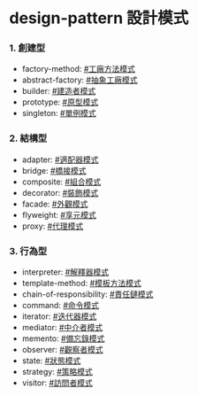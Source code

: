 # design-pattern 設計模式

### 1. 創建型

- factory-method: [#工廠方法模式](https://www.jianshu.com/p/d29bce699f3f)
- abstract-factory: [#抽象工廠模式]()
- builder: [#建造者模式]()
- prototype: [#原型模式]()
- singleton: [#單例模式]()

### 2. 結構型

- adapter: [#適配器模式]()
- bridge: [#橋接模式]()
- composite: [#組合模式]()
- decorator: [#裝飾模式](https://www.jianshu.com/p/25eaeae4b1fd)
- facade: [#外觀模式]()
- flyweight: [#享元模式]()
- proxy: [#代理模式]()

### 3. 行為型

- interpreter: [#解釋器模式]()
- template-method: [#模板方法模式]()
- chain-of-responsibility: [#責任鏈模式]()
- command: [#命令模式]()
- iterator: [#迭代器模式]()
- mediator: [#中介者模式]()
- memento: [#備忘錄模式]()
- observer: [#觀察者模式]()
- state: [#狀態模式]()
- strategy: [#策略模式](https://www.jianshu.com/p/4f4e420a3107)
- visitor: [#訪問者模式]()